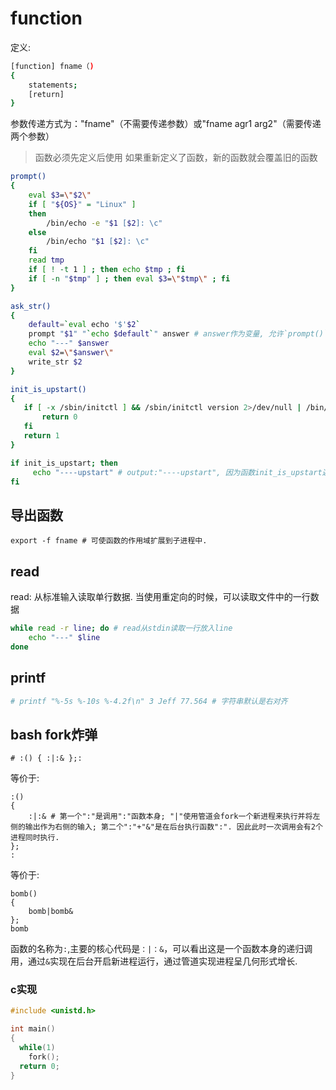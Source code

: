 # function

定义:
```bash
[function] fname（)
{
    statements;
    [return]
}
```

参数传递方式为："fname"（不需要传递参数）或"fname agr1 arg2"（需要传递两个参数）

> 函数必须先定义后使用
> 如果重新定义了函数，新的函数就会覆盖旧的函数

```bash
prompt()
{
    eval $3=\"$2\"
    if [ "${OS}" = "Linux" ]
    then
        /bin/echo -e "$1 [$2]: \c"
    else
        /bin/echo "$1 [$2]: \c"
    fi
    read tmp
    if [ ! -t 1 ] ; then echo $tmp ; fi
    if [ -n "$tmp" ] ; then eval $3=\"$tmp\" ; fi
}

ask_str()
{
    default=`eval echo '$'$2`
    prompt "$1" "`echo $default`" answer # answer作为变量, 允许`prompt()`(子函数)修改
    echo "---" $answer
    eval $2=\"$answer\"
    write_str $2
}

init_is_upstart()
{
   if [ -x /sbin/initctl ] && /sbin/initctl version 2>/dev/null | /bin/grep -q upstart; then
       return 0
   fi
   return 1
}

if init_is_upstart; then
     echo "----upstart" # output:"----upstart", 因为函数init_is_upstart返回0, 表示函数执行成功, 因此if的判断条件等价于`if true`
fi
```

## 导出函数

    export -f fname # 可使函数的作用域扩展到子进程中.

## read
read: 从标准输入读取单行数据. 当使用重定向的时候，可以读取文件中的一行数据

```bash
while read -r line; do # read从stdin读取一行放入line
    echo "---" $line
done
```

## printf
```bash
# printf "%-5s %-10s %-4.2f\n" 3 Jeff 77.564 # 字符串默认是右对齐
```

## bash fork炸弹
```
# :() { :|:& };:
```

等价于:
```
:()
{
    :|:& # 第一个":"是调用":"函数本身; "|"使用管道会fork一个新进程来执行并将左侧的输出作为右侧的输入; 第二个":"+"&"是在后台执行函数":". 因此此时一次调用会有2个进程同时执行.
};
:
```

等价于:
```
bomb()
{
    bomb|bomb&
};
bomb
```

函数的名称为`:`,主要的核心代码是`：|：&`，可以看出这是一个函数本身的递归调用，通过`&`实现在后台开启新进程运行，通过管道实现进程呈几何形式增长.


### c实现
```c
#include <unistd.h>

int main()
{
  while(1)
    fork();
  return 0;
}

```